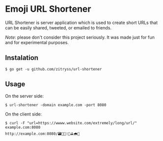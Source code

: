 # Emoji URL Shortener
URL Shortener is server application which is used to create short URLs that can be easily shared, tweeted, or emailed to friends.

*Note*: please don't consider this project seriously. It was made just for fun and for experimental purposes.

## Instalation
```
$ go get -u github.com/zitryss/url-shortener
```

## Usage

On the server side:
```
$ url-shortener -domain example.com -port 8080
```

On the client side:
```
$ curl -F "url=https://wwww.website.com/extremely/long/url/" example.com:8080
http://example.com:8080/🗃🏇😈☃️📁⛳️🌧🦌
```
